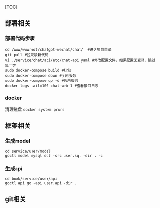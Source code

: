 [TOC]
## 部署相关
### 部署代码步骤
```shell
cd /www/wwwroot/chatgpt-wechat/chat/  #进入项目目录
git pull #拉取最新代码
vi ./service/chat/api/etc/chat-api.yaml #修改配置文件，如果配置无变动，跳过这一步
sudo docker-compose build #打包
sudo docker-compose down #关闭服务
sudo docker-compose up -d #启用服务
docker logs tail=100 chat-web-1 #查看接口日志
```

### docker
清理磁盘 `docker system prune`

## 框架相关
### 生成model
```
cd service/user/model
goctl model mysql ddl -src user.sql -dir . -c
```

### 生成api
```
cd book/service/user/api
goctl api go -api user.api -dir .
```

## git相关